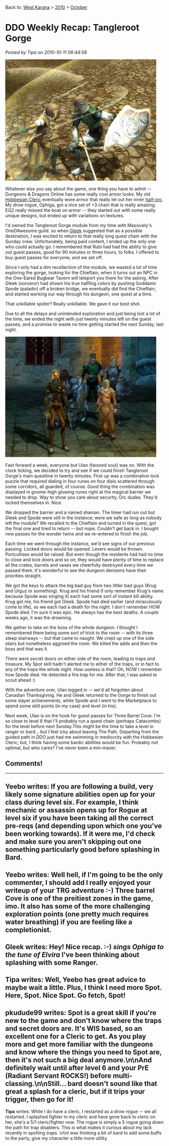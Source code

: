 Back to: [West Karana](/posts/westkarana.md) > [2010](/posts/2010/westkarana.md) > [October](./westkarana.md)
# DDO Weekly Recap: Tangleroot Gorge

*Posted by Tipa on 2010-10-11 06:44:58*

![](../../../uploads/2010/10/dndclient-2010-10-11-00-07-07-80.jpg "Dancing in the Marketplace")

Whatever else you say about the game, one thing you have to admit -- Dungeons & Dragons Online has some really cool armor looks. My old [Hobbesian Cleric](../../../index.php/2010/01/08/dungeons-dragons-online-a-hobbesian-cleric/) eventually wore armor that really let out her inner [half-orc](http://www.massively.com/2010/09/03/ddo-update-7-bringing-half-elves-half-orcs-and-more/). My drow rogue, Ophiga, got a nice set of +3 chain that is really amazing. EQ2 really missed the boat on armor -- they started out with some really unique designs, but ended up with variations on textures.

I'd owned the Tangleroot Gorge module from my time with Massively's OneDAwesome guild. so when [Gleek](http://thefriendlynecromancer.blogspot.com/) suggested that as a possible destination, I was excited to return to that really long quest chain with the Sunday crew. Unfortunately, being paid content, I ended up the only one who could actually go. I remembered that Rubi had had the ability to give out guest passes, good for 90 minutes or three hours, to folks. I offered to buy guest passes for everyone, and we set off.

Since I only had a dim recollection of the module, we wasted a lot of time exploring the gorge, looking for the Chieftain, when it turns out an NPC in the One-Eared Bugbear Tavern will teleport you there for the asking. After Gleek (sorceror) had shown his true halfling colors by pushing Goddamn Spode (paladin) off a broken bridge, we eventually did find the Chieftain, and started working our way through his dungeon, one quest at a time.

That unkillable spider? Really unkillable. We gave it our best shot.

Due to all the delays and unintended exploration and just being lost a lot of the time, we ended the night with just twenty minutes left on the guest passes, and a promise to waste no time getting started the next Sunday, last night.

![](../../../uploads/2010/10/dndclient-2010-10-10-22-43-46-73.jpg "Ophiga, Goddamn Spode, Gleek and hirelings")

Fast forward a week, everyone but Ulan (favored soul) was on. With the clock ticking, we decided to try and see if we could finish Tangleroot Gorge's main questline in twenty minutes. First up was a combination lock puzzle that required dialing in four runes on four dials scattered through some corridors, all guarded, of course. Good thing the combination was displayed in gnome-high glowing runes right at the magical barrier we needed to drop. Way to show you care about security, Orc dudes. They'd locked themselves in. Nice.

We dropped the barrier and a named shaman. The timer had run out but Gleek and Spode were still in the instance; were we safe as long as nobody left the module? We recalled to the Chieftain and turned in the quest, got the final one and tried to return -- but nope. Couldn't get back in. I bought new passes for the wonder twins and we re-entered to finish the job.

Each time we went through the instance, we'd see signs of our previous passing. Locked doors would be opened. Levers would be thrown. Portcullises would be raised. But even though the residents had had no time to close and lock doors and so on, they would have plenty of time to replace all the crates, barrels and vases we cheerfully destroyed every time we passed them. It's wonderful to see the dungeon denizens have their priorities straight.

We got the keys to attack the big bad guy from two littler bad guys (Krug and Urguz or something). Krug and his friend (I only remember Krug's name because Spode was singing it) each had some sort of instant kill ability. Krug got me, his friend got Gleek. Spode had died earlier (and miraculously come to life), so we each had a death for the night. I don't remember HOW Spode died. I'm sure it was epic. He always has the best deaths. A couple weeks ago, it was the drowning.

We gather to take on the boss of the whole dungeon. I thought I remembered there being some sort of trick to the room -- with its three steep stairways -- but that came to naught. We crept up one of the side stairs but nonetheless aggroed the room. We killed the adds and then the boss and that was it.

There were secret doors on either side of the room, leading to traps and treasure. My Spot skill hadn't alerted me to either of the traps, or in fact to any of the traps the whole night. How useless is that? Oh, NOW I remember how Spode died. He detected a fire trap for me. After that, I was asked to scout ahead :)

With the adventure over, Ulan logged in -- we'd all forgotten about Canadian Thanksgiving. He and Gleek returned to the Gorge to finish out some slayer achievements, while Spode and I went to the Marketplace to spend some skill points (in my case) and level (in his).

Next week, Ulan is on the hook for guest passes for Three Barrel Cove. I'm so close to level 6 that I'll probably run a quest chain (perhaps Catacombs) for the level before next Sunday.This might be the time to take a level in ranger or bard... but I feel icky about leaving The Path. Departing from the guided path in DDO just had me swimming in mediocrity with the Hobbesian Cleric; but, I think having some bardic abilities would be fun. Probably not optimal, but who cares? I've never been a min-maxer.


## Comments!
---
**Yeebo** writes: If you are following a build, very likely some signature abilities open up for your class during level six.  For example, I think mechanic or assassin opens up for Rogue at level six if you have been taking all the correct pre-reqs (and depending upon which one you've been working towards).  If it were me, I'd check and make sure you aren't skipping out one something particularly good before splashing in Bard.
---
**Yeebo** writes: Well hell, if I'm going to be the only commenter, I should add I really enjoyed your writeup of your TRG adventure :-)    Three barrel Cove is one of the preitiest zones in the game, imo.  It also has some of the more challenging exploration points (one pretty much requires water breathing) if you are feeling like a completionist.
---
**Gleek** writes: Hey!  Nice recap. :-) *sings Ophiga to the tune of Elvira*  I've been thinking about splashing with some Ranger.
---
**Tipa** writes: Well, Yeebo has great advice to maybe wait a little. Plus, I think I need more Spot. Here, Spot. Nice Spot. Go fetch, Spot!
---
**pkudude99** writes: Spot is a great skill if you're new to the game and don't know where the traps and secret doors are.  It's WIS based, so an excellent one for a Cleric to get.  As you play more and get more familiar with the dungeons and know where the things you need to Spot are, then it's not such a big deal anymore.\n\nAnd definitely wait until after level 6 and your PrE (Radiant Servant ROCKS!) before multi-classing.\n\nStill... bard doesn't sound like that great a splash for a cleric, but if it trips your trigger, then go for it!
---
**Tipa** writes: While I do have a cleric, I restarted as a drow rogue -- we all restarted. I splashed fighter in my cleric and have gone back to cleric on her, she's a 5/1 cleric/fighter now. The rogue is simply a 5 rogue going down the path for trap disablers. This is what makes it curious about my lack recently in spotting traps. \n\nI was thinking a bit of bard to add some buffs to the party, give my character a little more utility. 
